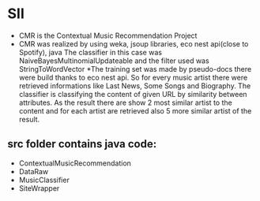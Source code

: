 # SII
- CMR is the Contextual Music Recommendation Project
- CMR was realized by using weka, jsoup libraries, eco nest api(close to Spotify), java 
The classifier in this case was NaiveBayesMultinomialUpdateable and the filter used was StringToWordVector
*The training set was made by pseudo-docs there were build thanks to eco nest api.
So for every music artist there were retrieved informations like Last News, Some Songs and Biography.
The classifier is classifying the content of given URL by similarity between attributes.
As the result there are show 2 most similar artist to the content and for each artist are retrieved also 5 more similar artist of the result.
## src folder contains java code:
* ContextualMusicRecommendation
* DataRaw
* MusicClassifier
* SiteWrapper